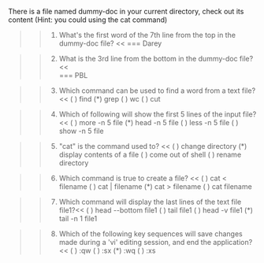 There is a file named dummy-doc in your current directory, check out its content (Hint: you could using the cat command)  
  
>>1. What's the first word of the 7th line from the top in the dummy-doc file? <<
=== Darey  
  
>>2. What is the 3rd line from the bottom in the dummy-doc file?<<  
=== PBL

>>3. Which command can be used to find a word from a text file? <<
( ) find
(*) grep
( ) wc
( ) cut

>>4. Which of following will show the first 5 lines of the input file? <<
( ) more -n 5 file
(*) head -n 5 file
( ) less -n 5 file
( ) show -n 5 file

>>5. "cat" is the command used to? <<
( ) change directory
(*) display contents of a file
( ) come out of shell
( ) rename directory

>>6. Which command is true to create a file? <<
( ) cat < filename
( ) cat | filename
(*) cat > filename
( ) cat filename

>>7. Which command will display the last lines of the text file file1?<<
( ) head --bottom file1
( ) tail file1
( ) head -v file1
(*) tail -n 1 file1

>>8. Which of the following key sequences will save changes made during a 'vi' editing session, and end the application? <<
( ) <esc>:qw
( ) <esc>:sx
(*) <esc>:wq
( ) <esc>:xs